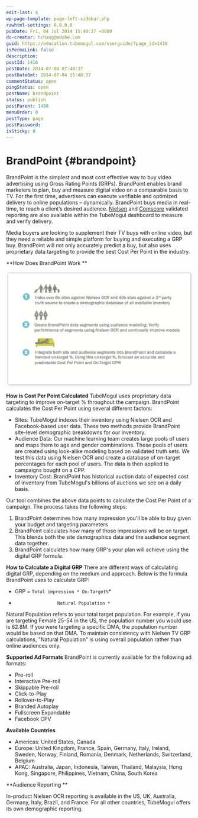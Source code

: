 ```yaml
---
edit-last: 4
wp-page-template: page-left-sidebar.php
rawhtml-settings: 0,0,0,0
pubDate: Fri, 04 Jul 2014 15:48:37 +0000
dc-creator: hchang@adobe.com
guid: https://education.tubemogul.com/userguide/?page_id=1416
isPermaLink: false
description: 
postId: 1416
postDate: 2014-07-04 07:48:37
postDateGmt: 2014-07-04 15:48:37
commentStatus: open
pingStatus: open
postName: brandpoint
status: publish
postParent: 1408
menuOrder: 0
postType: page
postPassword: 
isSticky: 0
---
```


# BrandPoint {#brandpoint}

BrandPoint is the simplest and most cost effective way to buy video advertising using Gross Rating Points (GRPs). BrandPoint enables brand marketers to plan, buy and measure digital video on a comparable basis to TV. For the first time, advertisers can execute verifiable and optimized delivery to online populations – dynamically.  BrandPoint buys media in real-time, to reach a client’s desired audience.   [Nielsen](../../user-guide/measurement/nielsen-ocr-reporting.md) and  [Comscore](../../user-guide/measurement/comscore-vce.md) validated reporting are also available within the TubeMogul dashboard to measure and verify delivery.

Media buyers are looking to supplement their TV buys with online video, but they need a reliable and simple platform for buying and executing a GRP buy. BrandPoint will not only accurately predict a buy, but also uses proprietary data targeting to provide the best Cost Per Point in the industry.

**How Does BrandPoint Work **

[ ![how it works](assets/how-it-works.jpeg)](assets/how-it-works.jpeg)

 

**How is Cost Per Point Calculated**
TubeMogul uses proprietary data targeting to improve on-target % throughout the campaign. BrandPoint calculates the Cost Per Point using several different factors:

* Sites: TubeMogul indexes their inventory using Nielsen OCR and Facebook-based user data. These two methods provide BrandPoint site-level demographic breakdowns for our inventory.
* Audience Data: Our machine learning team creates large pools of users and maps them to age and gender combinations. These pools of users are created using look-alike modeling based on validated truth sets. We test this data using Nielsen OCR and create a database of on-target percentages for each pool of users. The data is then applied to campaigns bought on a CPP.
* Inventory Cost: BrandPoint has historical auction data of expected cost of inventory from TubeMogul's billions of auctions we see on a daily basis.

Our tool combines the above data points to calculate the Cost Per Point of a campaign. The process takes the following steps:

1. BrandPoint determines how many impression you'll be able to buy given your budget and targeting parameters
1. BrandPoint calculates how many of those impressions will be on target. This blends both the site demographics data and the audience segment data together.
1. BrandPoint calculates how many GRP's your plan will achieve using the digital GRP formula.

**How to Calculate a Digital GRP**
There are different ways of calculating digital GRP, depending on the medium and approach. Below is the formula BrandPoint uses to calculate GRP:   
* GRP =     `Total impression * On-Target%`*
  
*                     Natural Population *
  
Natural Population refers to your total target population. For example, if you are targeting Female 25-54 in the US, the population number you would use is 62.8M. If you were targeting a specific DMA, the population number would be based on that DMA. To maintain consistency with Nielsen TV GRP calculations, "Natural Population" is using overall population rather than online audiences only.

**Supported Ad Formats**
BrandPoint is currently available for the following ad formats:

* Pre-roll
* Interactive Pre-roll
* Skippable Pre-roll
* Click-to-Play
* Rollover-to-Play
* Branded Autoplay
* Fullscreen Expandable
* Facebook CPV

**Available Countries**

* Americas: United States, Canada
* Europe: United Kingdom, France, Spain, Germany, Italy, Ireland, Sweden, Norway, Finland, Romania, Denmark, Netherlands, Switzerland, Belgium
* APAC: Australia, Japan, Indonesia, Taiwan, Thailand, Malaysia, Hong Kong, Singapore, Philippines, Vietnam, China, South Korea

**Audience Reporting **

In-product Nielsen OCR reporting is available in the US, UK, Australia, Germany, Italy, Brazil, and France. For all other countries, TubeMogul offers its own demographic reporting.
  